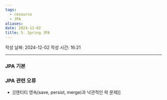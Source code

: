 ```yaml
---
tags:
  - resource
  - JPA
aliases: 
date: 2024-12-02
title: 5. Spring JPA
---
```


작성 날짜: 2024-12-02
작성 시간: 16:21

---

### JPA 기본


### JPA 관련 오류

- [[엔티티 영속(save, persist, merge)과 낙관적인 락 문제]]
